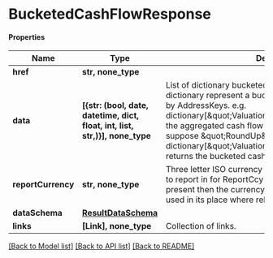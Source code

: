 # BucketedCashFlowResponse

#### Properties
Name | Type | Description | Notes
------------ | ------------- | ------------- | -------------
**href** | **str, none_type** |  | [optional] 
**data** | **[{str: (bool, date, datetime, dict, float, int, list, str,)}], none_type** | List of dictionary bucketed cash flow result set.  Each dictionary represent a bucketed cashflow result set keyed by AddressKeys.  e.g. dictionary[\&quot;Valuation/CashFlowAmount\&quot;] for the aggregated cash flow amount for the bucket.  e.g. suppose \&quot;RoundUp\&quot; method, then dictionary[\&quot;Valuation/CashFlowDate/RoundUp\&quot;] returns the bucketed cashflow date. | [optional] 
**reportCurrency** | **str, none_type** | Three letter ISO currency string indicating what currency to report in for ReportCcy denominated queries.  If not present then the currency of the relevant portfolio will be used in its place where relevant. | [optional] 
**dataSchema** | [**ResultDataSchema**](ResultDataSchema.md) |  | [optional] 
**links** | **[Link], none_type** | Collection of links. | [optional] 

[[Back to Model list]](../README.md#documentation-for-models) [[Back to API list]](../README.md#documentation-for-api-endpoints) [[Back to README]](../README.md)

